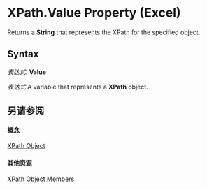 
# XPath.Value Property (Excel)

Returns a  **String** that represents the XPath for the specified object.


## Syntax

 _表达式_. **Value**

 _表达式_ A variable that represents a **XPath** object.


## 另请参阅


#### 概念


[XPath Object](e13f2b3e-cef2-4e3c-f942-5347cf722e2d.md)
#### 其他资源


[XPath Object Members](http://msdn.microsoft.com/library/2b598d87-ea67-b3fa-fbae-bb8fd1e22274%28Office.15%29.aspx)